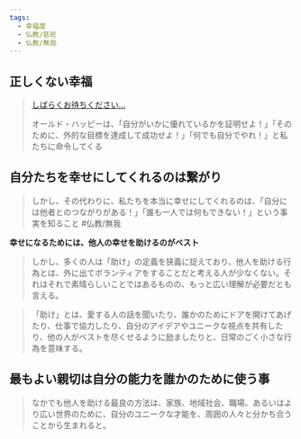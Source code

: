 ```yaml
---
tags:
  - 幸福度
  - 仏教/慈悲
  - 仏教/無我
---
```

## 正しくない幸福

> [しばらくお待ちください...](https://disboard.org/ja/server/787207692896567306)
> 
> オールド・ハッピーは、「自分がいかに優れているかを証明せよ！」「そのために、外的な目標を達成して成功せよ！」「何でも自分でやれ！」と私たちに命令してくる


## 自分たちを幸せにしてくれるのは繋がり

>しかし、その代わりに、私たちを本当に幸せにしてくれるのは、「自分には他者とのつながりがある！」「誰も一人では何もできない！」という事実を知ること #仏教/無我 

**幸せになるためには、他人の幸せを助けるのがベスト**

>しかし、多くの人は「助け」の定義を狭義に捉えており、他人を助ける行為とは、外に出てボランティアをすることだと考える人が少なくない。それはそれで素晴らしいことではあるものの、もっと広い理解が必要だとも言える。  
  
>「助け」とは、愛する人の話を聞いたり、誰かのためにドアを開けてあげたり、仕事で協力したり、自分のアイデアやユニークな視点を共有したり、他の人がベストを尽くせるように励ましたりと、日常のごく小さな行為を意味する。

## 最もよい親切は自分の能力を誰かのために使う事

>なかでも他人を助ける最良の方法は、家族、地域社会、職場、あるいはより広い世界のために、自分のユニークな才能を、周囲の人々と分かち合うことから生まれると。

